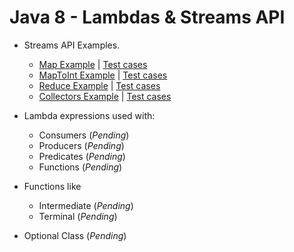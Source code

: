 # Java 8 - Lambdas & Streams API

* Streams API Examples.
    * [Map Example](src/main/java/streams/maps/MapExamples.java) | [Test cases](src/test/java/streams/maps/MapExamplesTest.java)
    * [MapToInt Example](src/main/java/streams/maps/MapToIntExamples.java) | [Test cases](src/test/java/streams/maps/MapToIntExamplesTest.java)
    * [Reduce Example](src/main/java/streams/reduce/ReduceExamples.java) | [Test cases](src/test/java/streams/reduce/ReduceExamplesTest.java)
    * [Collectors Example](src/main/java/streams/collect/CollectorsExample.java) | [Test cases](src/test/java/streams/collect/CollectorsExampleTest.java)

* Lambda expressions used with:
    * Consumers (*Pending*)
    * Producers (*Pending*)
    * Predicates (*Pending*)
    * Functions (*Pending*)

* Functions like 
    * Intermediate (*Pending*)
    * Terminal (*Pending*)

* Optional Class (*Pending*)
